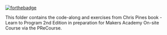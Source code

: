 [![forthebadge](http://forthebadge.com/images/badges/made-with-ruby.svg)](http://forthebadge.com)

This folder contains the code-along and exercises from Chris Pines book - Learn to Program 2nd Edition in preparation for Makers Academy On-site Course via the PReCourse.
